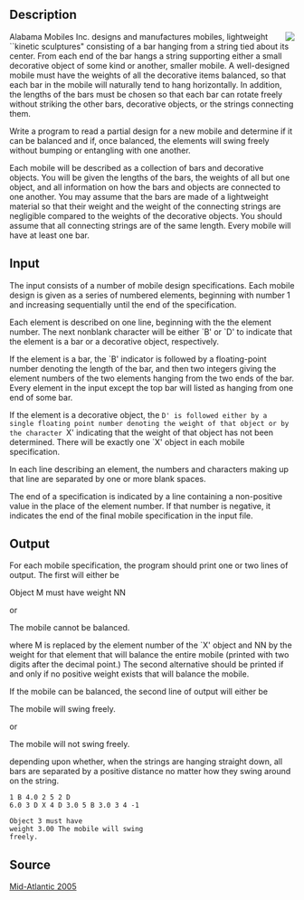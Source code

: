 <h2>Description</h2><img src="images/2814_1.jpg" align="right"><p>Alabama Mobiles Inc. designs and manufactures mobiles, lightweight ``kinetic sculptures" consisting of a bar hanging from a string tied about its center. From each end of the bar hangs a string supporting either a small decorative object of some kind or another, smaller mobile. A well-designed mobile must have the weights of all the decorative items balanced, so that each bar in the mobile will naturally tend to hang horizontally. In addition, the lengths of the bars must be chosen so that each bar can rotate freely without striking the other bars, decorative objects, or the strings connecting them.
</p>
Write a program to read a partial design for a new mobile and determine if it can be balanced and if, once balanced, the elements will swing freely without bumping or entangling with one another.

Each mobile will be described as a collection of bars and decorative objects. You will be given the lengths of the bars, the weights of all but one object, and all information on how the bars and objects are connected to one another. You may assume that the bars are made of a lightweight material so that their weight and the weight of the connecting strings are negligible compared to the weights of the decorative objects. You should assume that all connecting strings are of the same length. Every mobile will have at least one bar. <h2>Input</h2><p>The input consists of a number of mobile design specifications. Each mobile design is given as a series of numbered elements, beginning with number 1 and increasing sequentially until the end of the specification.
</p>
Each element is described on one line, beginning with the the element number. The next nonblank character will be either `B' or `D' to indicate that the element is a bar or a decorative object, respectively.

If the element is a bar, the `B' indicator is followed by a floating-point number denoting the length of the bar, and then two integers giving the element numbers of the two elements hanging from the two ends of the bar. Every element in the input except the top bar will listed as hanging from one end of some bar.

If the element is a decorative object, the `D' is followed either by a single floating point number denoting the weight of that object or by the character `X' indicating that the weight of that object has not been determined. There will be exactly one `X' object in each mobile specification.

In each line describing an element, the numbers and characters making up that line are separated by one or more blank spaces.

The end of a specification is indicated by a line containing a non-positive value in the place of the element number. If that number is negative, it indicates the end of the final mobile specification in the input file. <h2>Output</h2><p>For each mobile specification, the program should print one or two lines of output. The first will either be
</p>

Object M must have weight NN


or

The mobile cannot be balanced.

where M is replaced by the element number of the `X' object and NN by the weight for that element that will balance the entire mobile (printed with two digits after the decimal point.) The second alternative should be printed if and only if no positive weight exists that will balance the mobile.

If the mobile can be balanced, the second line of output will either be

The mobile will swing freely.

or

The mobile will not swing freely.

depending upon whether, when the strings are hanging straight down, all bars are separated by a positive distance no matter how they swing around on the string.<pre><code class="language-input1">1 B 4.0 2 5 
2 D 6.0 
3 D X 
4 D 3.0 
5 B 3.0 3 4
-1
</code></pre><pre><code class="language-output1">Object 3 must have weight 3.00 
The mobile will swing freely.</code></pre><h2>Source</h2><a href="searchproblem?field=source&amp;key=Mid-Atlantic+2005">Mid-Atlantic 2005</a>